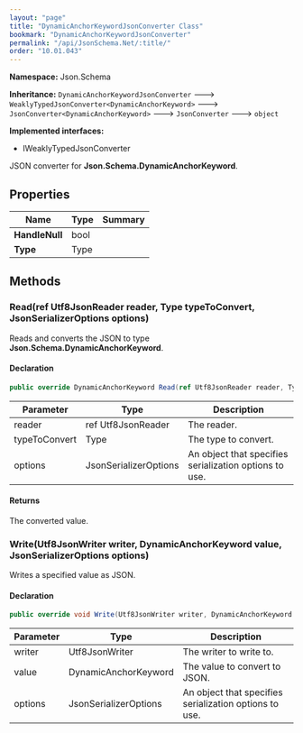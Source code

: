 ```yaml
---
layout: "page"
title: "DynamicAnchorKeywordJsonConverter Class"
bookmark: "DynamicAnchorKeywordJsonConverter"
permalink: "/api/JsonSchema.Net/:title/"
order: "10.01.043"
---
```

**Namespace:** Json.Schema

**Inheritance:**
`DynamicAnchorKeywordJsonConverter`
 🡒 
`WeaklyTypedJsonConverter<DynamicAnchorKeyword>`
 🡒 
`JsonConverter<DynamicAnchorKeyword>`
 🡒 
`JsonConverter`
 🡒 
`object`

**Implemented interfaces:**

- IWeaklyTypedJsonConverter

JSON converter for **Json.Schema.DynamicAnchorKeyword**.

## Properties

| Name | Type | Summary |
|---|---|---|
| **HandleNull** | bool |  |
| **Type** | Type |  |

## Methods

### Read(ref Utf8JsonReader reader, Type typeToConvert, JsonSerializerOptions options)

Reads and converts the JSON to type **Json.Schema.DynamicAnchorKeyword**.

#### Declaration

```c#
public override DynamicAnchorKeyword Read(ref Utf8JsonReader reader, Type typeToConvert, JsonSerializerOptions options)
```

| Parameter | Type | Description |
|---|---|---|
| reader | ref Utf8JsonReader | The reader. |
| typeToConvert | Type | The type to convert. |
| options | JsonSerializerOptions | An object that specifies serialization options to use. |


#### Returns

The converted value.

### Write(Utf8JsonWriter writer, DynamicAnchorKeyword value, JsonSerializerOptions options)

Writes a specified value as JSON.

#### Declaration

```c#
public override void Write(Utf8JsonWriter writer, DynamicAnchorKeyword value, JsonSerializerOptions options)
```

| Parameter | Type | Description |
|---|---|---|
| writer | Utf8JsonWriter | The writer to write to. |
| value | DynamicAnchorKeyword | The value to convert to JSON. |
| options | JsonSerializerOptions | An object that specifies serialization options to use. |


